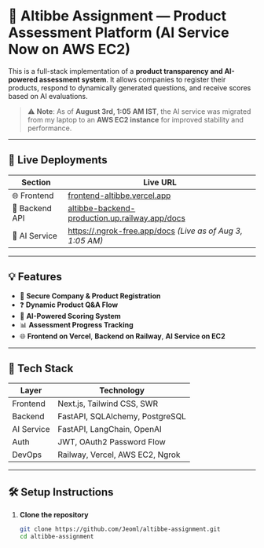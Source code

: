 # 🧠 Altibbe Assignment — Product Assessment Platform (AI Service Now on AWS EC2)

This is a full-stack implementation of a **product transparency and AI-powered assessment system**. It allows companies to register their products, respond to dynamically generated questions, and receive scores based on AI evaluations. 

> ⚠️ **Note**: As of **August 3rd, 1:05 AM IST**, the AI service was migrated from my laptop to an **AWS EC2 instance** for improved stability and performance.

---

## 🚀 Live Deployments

| Section         | Live URL                                                                 |
|----------------|--------------------------------------------------------------------------|
| 🌐 Frontend     | [frontend-altibbe.vercel.app](https://frontend-altibbe.vercel.app/)       |
| 🔗 Backend API  | [altibbe-backend-production.up.railway.app/docs](https://altibbe-backend-production.up.railway.app/docs) |
| 🤖 AI Service   | [https://<your-ec2-public-ip>.ngrok-free.app/docs](https://7a7d00f9b3df.ngrok-free.app/docs) *(Live as of Aug 3, 1:05 AM)* |

---

## 💡 Features

- 🔐 **Secure Company & Product Registration**
- ❓ **Dynamic Product Q&A Flow**
- 🧠 **AI-Powered Scoring System**
- 📊 **Assessment Progress Tracking**
- 🌐 **Frontend on Vercel**, **Backend on Railway**, **AI Service on EC2**

---

## 🧪 Tech Stack

| Layer       | Technology                       |
|------------|----------------------------------|
| Frontend   | Next.js, Tailwind CSS, SWR       |
| Backend    | FastAPI, SQLAlchemy, PostgreSQL  |
| AI Service | FastAPI, LangChain, OpenAI       |
| Auth       | JWT, OAuth2 Password Flow        |
| DevOps     | Railway, Vercel, AWS EC2, Ngrok  |

---

## 🛠️ Setup Instructions

1. **Clone the repository**
   ```bash
   git clone https://github.com/Jeoml/altibbe-assignment.git
   cd altibbe-assignment
